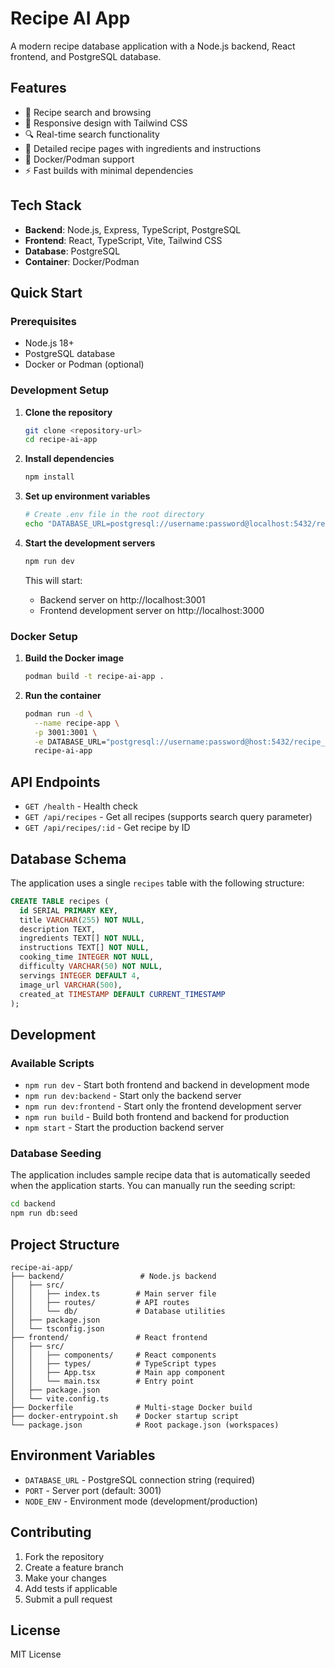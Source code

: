 # Recipe AI App

A modern recipe database application with a Node.js backend, React frontend, and PostgreSQL database.

## Features

- 🍳 Recipe search and browsing
- 📱 Responsive design with Tailwind CSS
- 🔍 Real-time search functionality
- 📖 Detailed recipe pages with ingredients and instructions
- 🐳 Docker/Podman support
- ⚡ Fast builds with minimal dependencies

## Tech Stack

- **Backend**: Node.js, Express, TypeScript, PostgreSQL
- **Frontend**: React, TypeScript, Vite, Tailwind CSS
- **Database**: PostgreSQL
- **Container**: Docker/Podman

## Quick Start

### Prerequisites

- Node.js 18+
- PostgreSQL database
- Docker or Podman (optional)

### Development Setup

1. **Clone the repository**

   ```bash
   git clone <repository-url>
   cd recipe-ai-app
   ```

2. **Install dependencies**

   ```bash
   npm install
   ```

3. **Set up environment variables**

   ```bash
   # Create .env file in the root directory
   echo "DATABASE_URL=postgresql://username:password@localhost:5432/recipe_db" > .env
   ```

4. **Start the development servers**

   ```bash
   npm run dev
   ```

   This will start:

   - Backend server on http://localhost:3001
   - Frontend development server on http://localhost:3000

### Docker Setup

1. **Build the Docker image**

   ```bash
   podman build -t recipe-ai-app .
   ```

2. **Run the container**
   ```bash
   podman run -d \
     --name recipe-app \
     -p 3001:3001 \
     -e DATABASE_URL="postgresql://username:password@host:5432/recipe_db" \
     recipe-ai-app
   ```

## API Endpoints

- `GET /health` - Health check
- `GET /api/recipes` - Get all recipes (supports search query parameter)
- `GET /api/recipes/:id` - Get recipe by ID

## Database Schema

The application uses a single `recipes` table with the following structure:

```sql
CREATE TABLE recipes (
  id SERIAL PRIMARY KEY,
  title VARCHAR(255) NOT NULL,
  description TEXT,
  ingredients TEXT[] NOT NULL,
  instructions TEXT[] NOT NULL,
  cooking_time INTEGER NOT NULL,
  difficulty VARCHAR(50) NOT NULL,
  servings INTEGER DEFAULT 4,
  image_url VARCHAR(500),
  created_at TIMESTAMP DEFAULT CURRENT_TIMESTAMP
);
```

## Development

### Available Scripts

- `npm run dev` - Start both frontend and backend in development mode
- `npm run dev:backend` - Start only the backend server
- `npm run dev:frontend` - Start only the frontend development server
- `npm run build` - Build both frontend and backend for production
- `npm start` - Start the production backend server

### Database Seeding

The application includes sample recipe data that is automatically seeded when the application starts. You can manually run the seeding script:

```bash
cd backend
npm run db:seed
```

## Project Structure

```
recipe-ai-app/
├── backend/                 # Node.js backend
│   ├── src/
│   │   ├── index.ts        # Main server file
│   │   ├── routes/         # API routes
│   │   └── db/             # Database utilities
│   ├── package.json
│   └── tsconfig.json
├── frontend/               # React frontend
│   ├── src/
│   │   ├── components/     # React components
│   │   ├── types/          # TypeScript types
│   │   ├── App.tsx         # Main app component
│   │   └── main.tsx        # Entry point
│   ├── package.json
│   └── vite.config.ts
├── Dockerfile              # Multi-stage Docker build
├── docker-entrypoint.sh    # Docker startup script
└── package.json            # Root package.json (workspaces)
```

## Environment Variables

- `DATABASE_URL` - PostgreSQL connection string (required)
- `PORT` - Server port (default: 3001)
- `NODE_ENV` - Environment mode (development/production)

## Contributing

1. Fork the repository
2. Create a feature branch
3. Make your changes
4. Add tests if applicable
5. Submit a pull request

## License

MIT License
